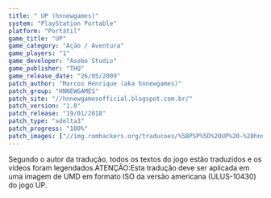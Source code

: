```yaml
---
title: " UP (hnnewgames)"
system: "PlayStation Portable"
platform: "Portátil"
game_title: "UP"
game_category: "Ação / Aventura"
game_players: "1"
game_developer: "Asobo Studio"
game_publisher: "THQ"
game_release_date: "26/05/2009"
patch_author: "Marcos Henrique (aka hnnewgames)"
patch_group: "HNNEWGAMES"
patch_site: "//hnnewgamesofficial.blogspot.com.br/"
patch_version: "1.0"
patch_release: "19/01/2018"
patch_type: "xdelta3"
patch_progress: "100%"
patch_images: ["//img.romhackers.org/traducoes/%5BPSP%5D%20UP%20-%20hnnewgames%20-%201.jpg","//img.romhackers.org/traducoes/%5BPSP%5D%20UP%20-%20hnnewgames%20-%202.jpg","//img.romhackers.org/traducoes/%5BPSP%5D%20UP%20-%20hnnewgames%20-%203.jpg"]
---
```

Segundo o autor da tradução, todos os textos do jogo estão traduzidos e os vídeos foram legendados.ATENÇÃO:Esta tradução deve ser aplicada em uma imagem de UMD em formato ISO da versão americana (ULUS-10430) do jogo UP.